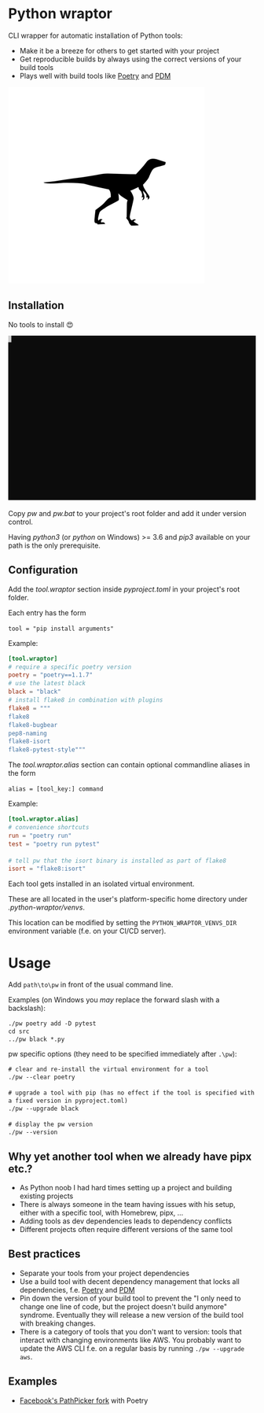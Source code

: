 # Python wraptor

CLI wrapper for automatic installation of Python tools:
* Make it be a breeze for others to get started with your project
* Get reproducible builds by always using the correct versions of your build tools
* Plays well with build tools like [Poetry](https://python-poetry.org/) and [PDM](https://pdm.fming.dev/)

![velociraptor](docs/velociraptor.png)

## Installation
No tools to install 😍

![Cast](./docs/poetry-build-cast.svg)

Copy _pw_ and _pw.bat_ to your project's root folder and add it under version control.

Having _python3_ (or _python_ on Windows) >= 3.6 and _pip3_ available on your path is the only prerequisite.

## Configuration
Add the _tool.wraptor_ section inside _pyproject.toml_ in your project's root folder.

Each entry has the form 

`tool = "pip install arguments"`

Example:
```toml
[tool.wraptor]
# require a specific poetry version
poetry = "poetry==1.1.7"
# use the latest black
black = "black"
# install flake8 in combination with plugins
flake8 = """
flake8
flake8-bugbear
pep8-naming
flake8-isort
flake8-pytest-style"""
```

The _tool.wraptor.alias_ section can contain optional commandline aliases in the form

`alias = [tool_key:] command`

Example:
```toml
[tool.wraptor.alias]
# convenience shortcuts
run = "poetry run"
test = "poetry run pytest"

# tell pw that the isort binary is installed as part of flake8
isort = "flake8:isort"
```

Each tool gets installed in an isolated virtual environment.

These are all located in the user's platform-specific home directory under _.python-wraptor/venvs_.

This location can be modified by setting the `PYTHON_WRAPTOR_VENVS_DIR` environment variable (f.e. on your CI/CD server).

# Usage
Add `path\to\pw` in front of the usual command line.

Examples (on Windows you _may_ replace the forward slash with a backslash):
```shell
./pw poetry add -D pytest
cd src
../pw black *.py
```
pw specific options (they need to be specified immediately after `.\pw`):
```shell
# clear and re-install the virtual environment for a tool
./pw --clear poetry

# upgrade a tool with pip (has no effect if the tool is specified with a fixed version in pyproject.toml)
./pw --upgrade black

# display the pw version
./pw --version
```

## Why yet another tool when we already have pipx etc.?
* As Python noob I had hard times setting up a project and building existing projects
* There is always someone in the team having issues with his setup, either with a specific tool, with Homebrew, pipx, ...
* Adding tools as dev dependencies leads to dependency conflicts
* Different projects often require different versions of the same tool

## Best practices
* Separate your tools from your project dependencies
* Use a build tool with decent dependency management that locks all dependencies, 
  f.e. [Poetry](https://python-poetry.org/) and [PDM](https://pdm.fming.dev/)
* Pin down the version of your build tool to prevent the
 "I only need to change one line of code, but the project doesn't build anymore" syndrome.
 Eventually they will release a new version of the build tool with breaking changes.
* There is a category of tools that you don't want to version: tools that interact with changing environments
  like AWS. You probably want to update the AWS CLI f.e. on a regular basis by running `./pw --upgrade aws`.

## Examples
* [Facebook's PathPicker fork](https://github.com/houbie/PathPicker) with Poetry
